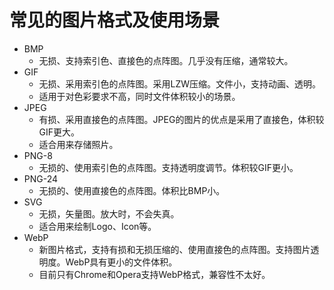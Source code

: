 # 常见的图片格式及使用场景

- BMP
    - 无损、支持索引色、直接色的点阵图。几乎没有压缩，通常较大。
- GIF
    - 无损、采用索引色的点阵图。采用LZW压缩。文件小，支持动画、透明。
    - 适用于对色彩要求不高，同时文件体积较小的场景。
- JPEG
    - 有损、采用直接色的点阵图。JPEG的图片的优点是采用了直接色，体积较GIF更大。
    - 适合用来存储照片。
- PNG-8
    - 无损的、使用索引色的点阵图。支持透明度调节。体积较GIF更小。
- PNG-24
    - 无损的、使用直接色的点阵图。体积比BMP小。
- SVG
    - 无损，矢量图。放大时，不会失真。
    - 适合用来绘制Logo、Icon等。
- WebP
    - 新图片格式，支持有损和无损压缩的、使用直接色的点阵图。支持图片透明度。WebP具有更小的文件体积。
    - 目前只有Chrome和Opera支持WebP格式，兼容性不太好。
